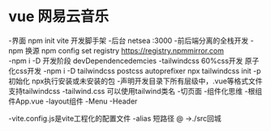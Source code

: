 # vue 网易云音乐

-界面
    npm init vite 开发脚手架
-后台
    netsea
    :3000
-前后端分离的全栈开发
-npm 换源
    npm config set registry https://registry.npmmirror.com  
-npm i -D 开发阶段 devDependencedemcies
-tailwindcss 60%css开发 原子化css开发
    -npm i -D tailwindcss postcss autoprefixer
    npx  tailwindcss init -p 初始化
        npx执行安装或未安装的包
    -声明开发目录下所有层级中，.vue等格式文件支持tailwindcss
    -tailwind.css
    可以使用tailwind类名
-切页面
-组件化思维
    -根组件App.vue
    -layout组件
        -Menu
        -Header
        
-vite.config.js是vite工程化的配置文件
    -alias 短路径
        @ ->./src回城